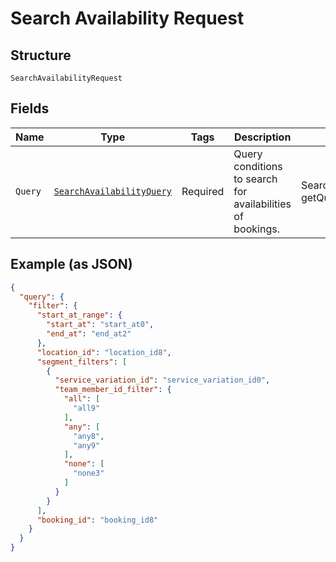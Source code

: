 
# Search Availability Request

## Structure

`SearchAvailabilityRequest`

## Fields

| Name | Type | Tags | Description | Getter |
|  --- | --- | --- | --- | --- |
| `Query` | [`SearchAvailabilityQuery`](/doc/models/search-availability-query.md) | Required | Query conditions to search for availabilities of bookings. | SearchAvailabilityQuery getQuery() |

## Example (as JSON)

```json
{
  "query": {
    "filter": {
      "start_at_range": {
        "start_at": "start_at0",
        "end_at": "end_at2"
      },
      "location_id": "location_id8",
      "segment_filters": [
        {
          "service_variation_id": "service_variation_id0",
          "team_member_id_filter": {
            "all": [
              "all9"
            ],
            "any": [
              "any8",
              "any9"
            ],
            "none": [
              "none3"
            ]
          }
        }
      ],
      "booking_id": "booking_id8"
    }
  }
}
```

